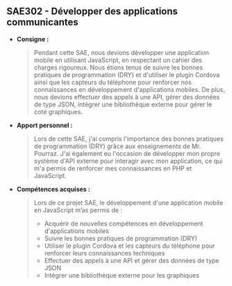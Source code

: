 ## **SAE302 - Développer des applications communicantes**

- **Consigne :**
    
    > Pendant cette SAE, nous devions développer une application mobile en utilisant JavaScript, en respectant un cahier des charges rigoureux. Nous étions tenus de suivre les bonnes pratiques de programmation (DRY) et d'utiliser le plugin Cordova ainsi que les capteurs du téléphone pour renforcer nos connaissances en développement d'applications mobiles. De plus, nous devions effectuer des appels à une API, gérer des données de type JSON, intégrer une bibliothèque externe pour gérer le coté graphiques.
    > 
- **Apport personnel :**
    
    > Lors de cette SAE, j'ai compris l'importance des bonnes pratiques de programmation (DRY) grâce aux enseignements de Mr. Pourraz. J'ai également eu l'occasion de développer mon propre système d'API externe pour interagir avec mon application, ce qui m'a permis de renforcer mes connaissances en PHP et JavaScript.
    > 
- **Compétences acquises :**
    
    > Lors de ce projet SAE, le développement d'une application mobile en JavaScript m’as permis de :
    > 
    > - Acquérir de nouvelles compétences en développement d'applications mobiles
    > - Suivre les bonnes pratiques de programmation (DRY)
    > - Utiliser le plugin Cordova et les capteurs du téléphone pour renforcer leurs connaissances techniques
    > - Effectuer des appels à une API et gérer des données de type JSON
    > - Intégrer une bibliothèque externe pour les graphiques
